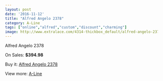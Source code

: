 ```yaml
---
layout: post
date: '2016-11-12'
title: "Alfred Angelo 2378"
category: A-Line
tags: ["online","alfred","custom","discount","charming"]
image: http://www.extralace.com/4314-thickbox_default/alfred-angelo-2378.jpg
---
```

Alfred Angelo 2378

On Sales: **$394.98**
<a href="https://www.extralace.com/a-line/2043-alfred-angelo-2378.html"><amp-img layout="responsive" width="600" height="600" src="//www.extralace.com/4314-thickbox_default/alfred-angelo-2378.jpg" alt="Alfred Angelo 2378 0" /></a>
<a href="https://www.extralace.com/a-line/2043-alfred-angelo-2378.html"><amp-img layout="responsive" width="600" height="600" src="//www.extralace.com/4315-thickbox_default/alfred-angelo-2378.jpg" alt="Alfred Angelo 2378 1" /></a>

Buy it: [Alfred Angelo 2378](https://www.extralace.com/a-line/2043-alfred-angelo-2378.html "Alfred Angelo 2378")

View more: [A-Line](https://www.extralace.com/2-a-line "A-Line")